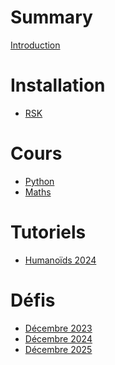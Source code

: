 # Summary

[Introduction](./introduction.md)

# Installation

- [RSK](./install.md)

# Cours

<!-- - [Introduction](./introduction.md)-->

- [Python](./python.md)
- [Maths](./maths.md)

# Tutoriels
<!--
- [Réseau](./https://projets.vlamynck.fr/Universit%C3%A9-de-Bordeaux/MD/Tuto_Config_Services_R%C3%A9seaux.md) 
- [Réseau](./reseau.md) 
-->
- [Humanoïds 2024](.https://humanoids-2024.les-amicales.fr/)

# Défis
- [Décembre 2023](./challenges/2023_challenge.md)
- [Décembre 2024](./challenges/2024_challenge.md)
- [Décembre 2025](./challenges/2025_challenge.md)
